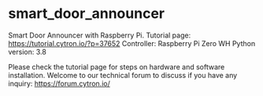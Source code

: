 # smart_door_announcer
Smart Door Announcer with Raspberry Pi.
Tutorial page: https://tutorial.cytron.io/?p=37652
Controller: Raspberry Pi Zero WH
Python version: 3.8

Please check the tutorial page for steps on hardware and software installation.
Welcome to our technical forum to discuss if you have any inquiry: https://forum.cytron.io/
